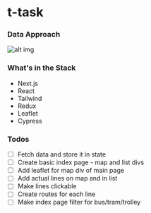 # t-task

### Data Approach

![alt img]()

### What's in the Stack

- Next.js
- React
- Tailwind
- Redux
- Leaflet
- Cypress


### Todos

- [ ] Fetch data and store it in state
- [ ] Create basic index page - map and list divs
- [ ] Add leaflet for map div of main page
- [ ] Add actual lines on map and in list
- [ ] Make lines clickable
- [ ] Create routes for each line
- [ ] Make index page filter for bus/tram/trolley
